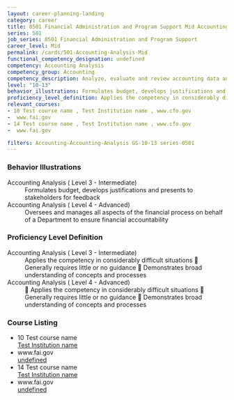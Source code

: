 ```yaml
---
layout: career-planning-landing
category: career
title: 0501 Financial Administration and Program Support Mid Accounting Analysis
series: 501
job_series: 0501 Financial Administration and Program Support
career_level: Mid
permalink: /cards/501-Accounting-Analysis-Mid
functional_competency_designation: undefined
competency: Accounting Analysis
competency_group: Accounting
competency_description: Analyze, evaluate and review accounting data and reports using business tools and applications, and performance metrics to provide recommendations
level: "10-13"
behavior_illustrations: Formulates budget, develops justifications and presents to stakeholders for feedback ? Oversees and manages all aspects of the financial process on behalf of a Department to ensure financial accountability
proficiency_level_definition: Applies the competency in considerably difficult situations  Generally requires little or no guidance  Demonstrates broad understanding of concepts and processes ?  Applies the competency in considerably difficult situations  Generally requires little or no guidance  Demonstrates broad understanding of concepts and processes
relevant_courses: 
- 10 Test course name , Test Institution name , www.cfo.gov 
-  www.fai.gov
- 14 Test course name , Test Institution name , www.cfo.gov 
-  www.fai.gov

filters: Accounting-Accounting-Analysis GS-10-13 series-0501
---
```


<div class="desktop:grid-col-4 margin-y-205">
  <div class="border-top-05 bg-white padding-2 shadow-5 height-full members-hover border-1px border-gray-30 border-top-orange radius-lg">
    <h3>Behavior Illustrations</h3>
    <dl class="text-base"><dt>Accounting Analysis ( Level 3 - Intermediate)</dt><dd>Formulates budget, develops justifications and presents to stakeholders for feedback</dd><dt>Accounting Analysis ( Level 4 - Advanced)</dt><dd>Oversees and manages all aspects of the financial process on behalf of a Department to ensure financial accountability</dd></dl>
  </div>
</div>
<div class="desktop:grid-col-4 margin-y-205">
  <div class="border-top-05 bg-white padding-2 shadow-5 height-full members-hover border-1px border-gray-30 border-top-orange radius-lg">
    <h3>Proficiency Level Definition</h3>
    <dl class="text-base"><dt>Accounting Analysis ( Level 3 - Intermediate)</dt><dd>Applies the competency in considerably difficult situations  Generally requires little or no guidance  Demonstrates broad understanding of concepts and processes</dd><dt>Accounting Analysis ( Level 4 - Advanced)</dt><dd> Applies the competency in considerably difficult situations  Generally requires little or no guidance  Demonstrates broad understanding of concepts and processes</dd></dl>
  </div>
</div>
<div class="desktop:grid-col-4 margin-y-205">
  <div class="border-top-05 bg-white padding-2 shadow-5 height-full members-hover border-1px border-gray-30 border-top-orange radius-lg">
    <h3>Course Listing</h3>
    <ul class="text-base">
     <li>10 Test course name <br><a href=" Test Institution name "> Test Institution name </a></li><li> www.fai.gov<br><a href="undefined">undefined</a></li><li>14 Test course name <br><a href=" Test Institution name "> Test Institution name </a></li><li> www.fai.gov<br><a href="undefined">undefined</a></li>
    </ul>
  </div>
</div>